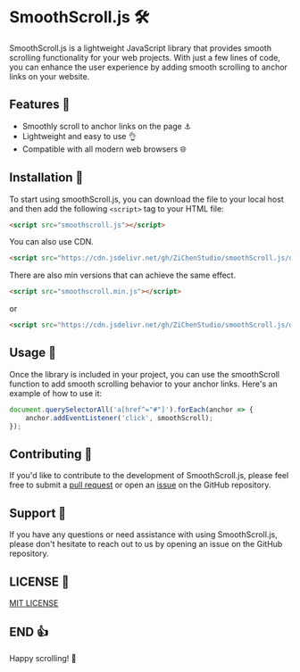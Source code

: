 # SmoothScroll.js :hammer_and_wrench:

SmoothScroll.js is a lightweight JavaScript library that provides smooth scrolling functionality for your web projects. With just a few lines of code, you can enhance the user experience by adding smooth scrolling to anchor links on your website.

## Features :star2:

- Smoothly scroll to anchor links on the page :anchor:
- Lightweight and easy to use :ok_hand:
- Compatible with all modern web browsers :globe_with_meridians:

## Installation :tada:

To start using smoothScroll.js, you can download the file to your local host and then add the following `<script>` tag to your HTML file:

```html
<script src="smoothscroll.js"></script>
```
You can also use CDN.

```html
<script src="https://cdn.jsdelivr.net/gh/ZiChenStudio/smoothScroll.js/dist/smoothScroll.js"></script>
```

There are also min versions that can achieve the same effect.

```html
<script src="smoothscroll.min.js"></script>
```

or

```html
<script src="https://cdn.jsdelivr.net/gh/ZiChenStudio/smoothScroll.js/dist/smoothScroll.min.js"></script>
```
## Usage :wrench:

Once the library is included in your project, you can use the smoothScroll function to add smooth scrolling behavior to your anchor links. Here's an example of how to use it:

```javascript
document.querySelectorAll('a[href^="#"]').forEach(anchor => {
    anchor.addEventListener('click', smoothScroll);
});
```

## Contributing :briefcase:

If you'd like to contribute to the development of SmoothScroll.js, please feel free to submit a [pull request](https://github.com/ZiChenStudio/smoothScroll.js/pulls) or open an [issue](https://github.com/ZiChenStudio/smoothScroll.js/issues) on the GitHub repository.

## Support :handshake:

If you have any questions or need assistance with using SmoothScroll.js, please don't hesitate to reach out to us by opening an issue on the GitHub repository.

## LICENSE :page_facing_up:

[MIT LICENSE](LICENSE)

## END :thumbsup:

Happy scrolling! :rocket:
